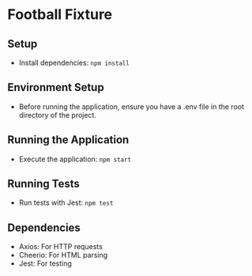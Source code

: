 # Football Fixture

## Setup
- Install dependencies: `npm install`

## Environment Setup
- Before running the application, ensure you have a .env file in the root directory of the project.

## Running the Application
- Execute the application: `npm start`

## Running Tests
- Run tests with Jest: `npm test`

## Dependencies
- Axios: For HTTP requests
- Cheerio: For HTML parsing
- Jest: For testing
